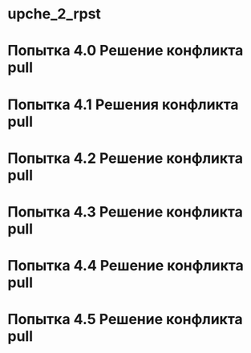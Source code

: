 ﻿# upche_2_rpst
# Попытка 4.0 Решение конфликта pull
# Попытка 4.1 Решения конфликта pull 
# Попытка 4.2 Решение конфликта pull
# Попытка 4.3 Решение конфликта pull
# Попытка 4.4 Решение конфликта pull
# Попытка 4.5 Решение конфликта pull